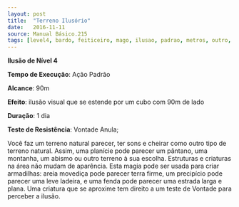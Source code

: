 ```yaml
---
layout: post
title:  "Terreno Ilusório"
date:   2016-11-11
source: Manual Básico.215
tags: [level4, bardo, feiticeiro, mago, ilusao, padrao, metros, outro, dia, vontade, anula]
---
```


**Ilusão de Nível 4**

**Tempo de Execução**: Ação Padrão

**Alcance**: 90m

**Efeito**: ilusão visual que se estende por um cubo com 90m de lado

**Duração**: 1 dia

**Teste de Resistência**: Vontade Anula;

Você faz um terreno natural parecer, ter sons e cheirar como outro tipo de terreno natural. Assim, uma planície pode parecer um pântano, uma montanha, um abismo ou outro terreno à sua escolha. Estruturas e criaturas na área não mudam de aparência.
Esta magia pode ser usada para criar armadilhas: areia movediça pode parecer terra firme, um precipício pode parecer uma leve ladeira, e uma fenda pode parecer uma estrada larga e plana. 
Uma criatura que se aproxime tem direito a um teste de Vontade para perceber a ilusão.